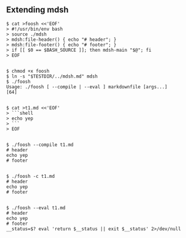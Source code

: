 ## Extending mdsh

    $ cat >foosh <<'EOF'
    > #!/usr/bin/env bash
    > source ./mdsh
    > mdsh:file-header() { echo "# header"; }
    > mdsh:file-footer() { echo "# footer"; }
    > if [[ $0 == $BASH_SOURCE ]]; then mdsh-main "$@"; fi
    > EOF


    $ chmod +x foosh
    $ ln -s "$TESTDIR/../mdsh.md" mdsh
    $ ./foosh
    Usage: ./foosh [ --compile | --eval ] markdownfile [args...]
    [64]


    $ cat >t1.md <<'EOF'
    > ```shell
    > echo yep
    > ```
    > EOF


    $ ./foosh --compile t1.md
    # header
    echo yep
    # footer


    $ ./foosh -c t1.md
    # header
    echo yep
    # footer


    $ ./foosh --eval t1.md
    # header
    echo yep
    # footer
    __status=$? eval 'return $__status || exit $__status' 2>/dev/null

